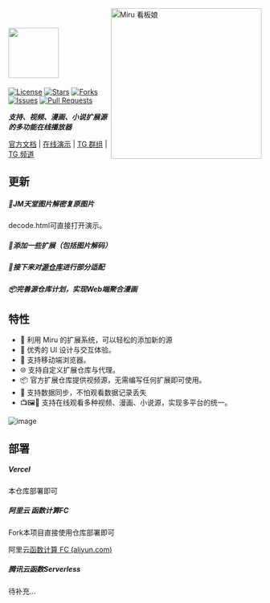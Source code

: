 <img align="right" width="300" src="./public/miru.png" alt="Miru 看板娘"/>

# <img src="./public/logo.svg" width="100" />

[![License](https://img.shields.io/github/license/miru-project/miru-next)](https://github.com/miru-project/miru-next/blob/main/LICENSE)
[![Stars](https://img.shields.io/github/stars/miru-project/miru-next)](https://github.com/miru-project/miru-next/stargazers)
[![Forks](https://img.shields.io/github/forks/miru-project/miru-next)](https://github.com/miru-project/miru-next/network/members)
[![Issues](https://img.shields.io/github/issues/miru-project/miru-next)](https://github.com/miru-project/miru-next/issues)
[![Pull Requests](https://img.shields.io/github/issues-pr/miru-project/miru-next)](https://github.com/miru-project/miru-next/pulls)

***支持、视频、漫画、小说扩展源的多功能在线播放器***

[官方文档](https://miru.js.org) | [在线演示](https://miru.0u0.ren) | [TG 群组](https://t.me/MiruChat) | [TG 频道](https://t.me/MiruChannel)

## 更新

##### 👜JM天堂图片解密复原图片

decode.html可直接打开演示。

##### 🥽添加一些扩展（包括图片解码）

##### 🧦接下来对[源仓库](https://www.yckceo.com/)进行部分适配

##### 📦完善源仓库计划，实现Web端聚合漫画

## 特性

-   🎉 利用 Miru 的扩展系统，可以轻松的添加新的源
-   🦋 优秀的 UI 设计与交互体验。
-   📱 支持移动端浏览器。
-   🌐 支持自定义扩展仓库与代理。
-   📦 官方扩展仓库提供视频源，无需编写任何扩展即可使用。
-   💾 支持数据同步，不怕观看数据记录丢失
-   📺🖼️📄 支持在线观看多种视频、漫画、小说源，实现多平台的统一。

![image](https://user-images.githubusercontent.com/44718819/230914961-09c730d3-6ef2-4c16-8811-e225574d8b62.png)

## 部署

##### Vercel

本仓库部署即可

##### 阿里云 函数计算FC

Fork本项目直接使用仓库部署即可

阿里云[函数计算 FC (aliyun.com)](https://fcnext.console.aliyun.com/applications/create)

##### 腾讯云函数Serverless

待补充...